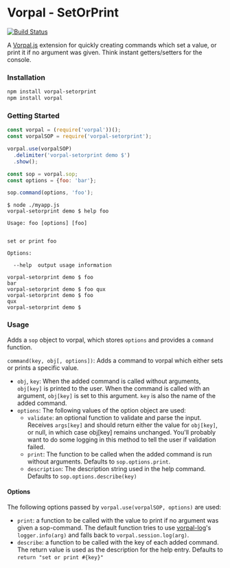 # Vorpal - SetOrPrint

[![Build Status](https://travis-ci.org/AljoschaMeyer/vorpal-setorprint.svg)](https://travis-ci.org/AljoschaMeyer/vorpal-setorprint)

A [Vorpal.js](https://github.com/dthree/vorpal) extension for quickly creating commands which set a value, or print it if no argument was given. Think instant getters/setters for the console.

### Installation

```bash
npm install vorpal-setorprint
npm install vorpal
```

### Getting Started

```js
const vorpal = (require('vorpal'))();
const vorpalSOP = require('vorpal-setorprint');

vorpal.use(vorpalSOP)
  .delimiter('vorpal-setorprint demo $')
  .show();

const sop = vorpal.sop;
const options = {foo: 'bar'};

sop.command(options, 'foo');
```

```
$ node ./myapp.js
vorpal-setorprint demo $ help foo

Usage: foo [options] [foo]


set or print foo

Options:

  --help  output usage information

vorpal-setorprint demo $ foo
bar
vorpal-setorprint demo $ foo qux
vorpal-setorprint demo $ foo
qux
vorpal-setorprint demo $
```

### Usage

Adds a `sop` object to vorpal, which stores `options` and provides a `command` function.

`command(key, obj[, options])`: Adds a command to vorpal which either sets or prints a specific value.

- `obj`, `key`: When the added command is called without arguments, `obj[key]` is printed to the user. When the command is called with an argument, `obj[key]` is set to this argument. `key` is also the name of the added command.
- `options`: The following values of the option object are used:
  - `validate`: an optional function to validate and parse the input. Receives `args[key]` and should return either the value for `obj[key]`, or null, in which case obj[key] remains unchanged. You'll probably want to do some logging in this method to tell the user if validation failed.
  - `print`: The function to be called when the added command is run without arguments. Defaults to `sop.options.print`.
  - `description`: The description string used in the help command. Defaults to `sop.options.describe(key)`

#### Options

The following options passed by `vorpal.use(vorpalSOP, options)` are used:

- `print`: a function to be called with the value to print if no argument was given a sop-command. The default function tries to use [vorpal-log](https://github.com/AljoschaMeyer/vorpal-log)'s `logger.info(arg)` and falls back to `vorpal.session.log(arg)`.
- `describe`: a function to be called with the key of each added command. The return value is used as the description for the help entry. Defaults to `return "set or print #{key}"`
